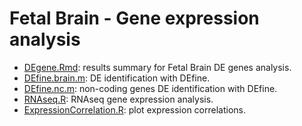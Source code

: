 Fetal Brain - Gene expression analysis
========================================
* [DEgene.Rmd](./DEgene.md): results summary for Fetal Brain DE genes analysis.           
* [DEfine.brain.m](./DEfine.brain.m): DE identification with DEfine.          
* [DEfine.nc.m](./DEfine.nc.m): non-coding genes DE identification with DEfine.          
* [RNAseq.R](./RNAseq.R): RNAseq gene expression analysis.         
* [ExpressionCorrelation.R](./ExpressionCorrelation.R): plot expression correlations.        
